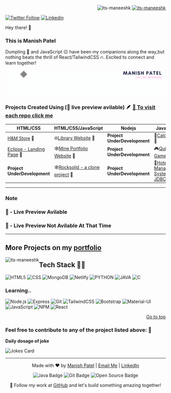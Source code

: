 <div id="top"></div>
<p align="right"> 
  <img src="https://komarev.com/ghpvc/?username=its-maneeshk&label=Profile%20views&color=8a2be2&style=flat" alt="its-maneeshk" /> 
  <a href="mailto:maneeshkurmii@gmail.com"><img src="https://img.shields.io/badge/Connect%20with%20me%20on%20a%20Mail-dc143c" alt="its-maneeshk" /> </a>
</p>



<a href="https://twitter.com/its_maneeshk/"><img alt="Twitter Follow" src="https://img.shields.io/badge/Twitter-300-1DA1F2?style=for-the-badge&logo=twitter&logoColor=83e22b"></a>
<a href="https://linkedin.com/in/itsmaneeshk/"><img alt="Linkedin" src="https://img.shields.io/static/v1?style=for-the-badge&logo=linkedin&label=Linkedin&message=128&color=83e22b"></a>

Hey there! 👋 
### This is Manish Patel 
Dumpling 🥟 and JavaScript 😖 have been my companions along the way,but nothing beats the thrill of React/TailwindCSS 🔥. Excited to connect and learn together! 

<div align= "center">
<!--   <img src="https://github.com/its-maneeshk/.assets/blob/f17e573cbfb1954160691e4f5838be0cb64c4add/Vanilla%401x-1.0s-278px-39px.gif" width="300" alt="Your Image Description"> -->
  <img src="https://github.com/its-maneeshk/.assets/blob/43acd6ade7108edb2da076ede5709d1f54685491/Manish%20Patel.gif" alt="Your Image Description">
</div>


<!-- <p align="left" style="display: inline-block;">
  <img src="https://github.com/its-maneeshk/.assets/blob/f17e573cbfb1954160691e4f5838be0cb64c4add/Vanilla%401x-1.0s-278px-39px.gif" width="300" alt="Your Image Description" style="display: inline-block;>
</p>
<p align="right" style="display: inline-block;">
  <img src="https://github.com/its-maneeshk/.assets/blob/4ca8ba3ff14548a9a6421c5c3eeed862ba7fd376/ReadmeImage.gif" width="300" alt="Your Image Description" style="display: inline-block;>
</p>-->

### Projects Created Using (🚀 live preview avilable) 🪶 [📴 To visit each repo click me](https://github.com/its-maneeshk/its-maneeshk/blob/40200fcaf24332382f860846ac86a117cf4f9a48/visit_repo.md)

| **HTML/CSS**                    | **HTML/CSS/JavaScript**                                                      | **Nodejs**                   | **Java/JDBC**                                                    | **Django**                             |
| ------------------------------  | ---------------------------------                                            | ---------------------------- | ----------------                                            | -------------------------------------- |
| [H&M Store](https://github.com/its-maneeshk/HTML-CSS-Django-projects/tree/1af8f5055f95212081fc352667d584533f7ebe3d/H%26M-Store) 📴         | 🌐[Library Website](https://github.com/its-maneeshk/library-Website.git) 📴    | **Project UnderDevelopment**  | 🧮[Calculator](https://github.com/its-maneeshk/CalculatorUsing-Java.git) 📴 | 📖[e-Book web application](https://github.com/its-maneeshk/e-Book.git) 📴   |
| [Eclipse - Landing Page](https://github.com/its-maneeshk/HTML-CSS-Django-projects/tree/1af8f5055f95212081fc352667d584533f7ebe3d/Eclipse%20-%20Dummy%20website%20demo) 📴  | 🕸️[Mine Portfolio Website](https://manishpatel.netlify.app/) 🚀 | **Project UnderDevelopment** | 🎮[Quiz Game](https://github.com/its-maneeshk/Java.git) 📴                   |**Project UnderDevelopment**    |
| **Project UnderDevelopment**    | 🕸️[Rocksolid - a clone project](https://its-maneeshk.github.io/Rocksolid---a-clone-website-project/) 🚀                                                  | **Project UnderDevelopment** | 🗼[Hotel Management System - JDBC](https://github.com/its-maneeshk/HotelManagementSystemUsingJDBC.git) 📴 |**Project UnderDevelopment**    |

<!--🗼[NFT Site](https://segunajibola.github.io/nft-site/) -->
---
### Note
### 🚀 - Live Preview Avilable
### 📴 - Live Preview Not Avilable At That Time

---

## More Projects on my [portfolio](https://manishpatel.netlify.app/)
<p><img align="left" src="https://github-readme-stats.vercel.app/api/top-langs?username=its-maneeshk&show_icons=true&locale=en&layout=compact" alt="its-maneeshk" /></p>

## Tech Stack 🧑‍💻

![HTML5](https://img.shields.io/badge/html5-%23E34F26.svg?style=for-the-badge&logo=html5&logoColor=white)
![CSS](https://img.shields.io/badge/CSS-239120?&style=for-the-badge&logo=css3&logoColor=white)
![MongoDB](https://img.shields.io/badge/MongoDB-4EA94B?style=for-the-badge&logo=mongodb&logoColor=white)
![Netlify](https://img.shields.io/badge/Netlify-00C7B7?style=for-the-badge&logo=netlify&logoColor=white)
![PYTHON](https://img.shields.io/badge/Python-ffde57?style=for-the-badge&logo=python&logoColor=white)
![JAVA](https://img.shields.io/badge/java-007396?style=for-the-badge&logo=openjdk&logoColor=white)
![C](https://img.shields.io/badge/C-00599C?style=for-the-badge&logo=c&logoColor=white)





### Learning.. 
![Node.js](https://img.shields.io/badge/Node.js-43853D?style=for-the-badge&logo=node.js&logoColor=white)
![Express](https://img.shields.io/badge/Express-000000?style=for-the-badge&logo=express&logoColor=white)
![Git](https://img.shields.io/badge/Git-F05032?style=for-the-badge&logo=git&logoColor=white)
![TailwindCSS](https://img.shields.io/badge/Tailwind_CSS-38B2AC?style=for-the-badge&logo=tailwind-css&logoColor=white)
![Bootstrap](https://img.shields.io/badge/Bootstrap-563D7C?style=for-the-badge&logo=bootstrap&logoColor=white)
![Material-UI](https://img.shields.io/badge/Material--UI-0081CB?style=for-the-badge&logo=material-ui&logoColor=white)
![JavaScript](https://img.shields.io/badge/javascript-%23323330.svg?style=for-the-badge&logo=javascript&logoColor=%23F7DF1E)
![NPM](https://img.shields.io/badge/NPM-%23000000.svg?style=for-the-badge&logo=npm&logoColor=white)
![React](https://img.shields.io/badge/react-%2320232a.svg?style=for-the-badge&logo=react&logoColor=%2361DAFB)


<p align="right"><a href="#top">Go to top</a></p>

  ### Feel free to contribute to any of the project listed above: 🎱
  **Daily dosage of joke**
  
 <img src="https://readme-jokes.vercel.app/api?hideBorder&theme=dracula" alt="Jokes Card" />
  
---

<p align="center">
  Made with ❤️ by <a href="https://www.instagram.com/its_maneeshk_/" target="_blank">Manish Patel</a> | 
  <a href="mailto:maneeshkurmii@gmail.com">Email Me</a> | 
  <a href="https://www.linkedin.com/in/itsmaneeshk/" target="_blank">LinkedIn</a>
</p>

<p align="center">
  <img src="https://img.shields.io/badge/Code-Java-blue?style=flat-square&logo=java" alt="Java Badge">
  <img src="https://img.shields.io/badge/Tool-Git-orange?style=flat-square&logo=git" alt="Git Badge">
  <img src="https://img.shields.io/badge/Project-Open%20Source-brightgreen?style=flat-square" alt="Open Source Badge">
</p>

<p align="center">
  🚀 Follow my work at <a href="https://github.com/its-maneeshk" target="_blank">GitHub</a> and let's build something amazing together!
</p>

